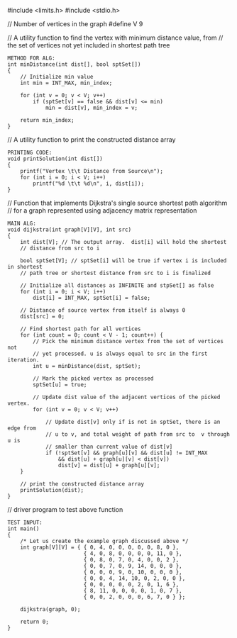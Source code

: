 #include <limits.h> 
#include <stdio.h> 
  
// Number of vertices in the graph 
#define V 9 
  
// A utility function to find the vertex with minimum distance value, from 
// the set of vertices not yet included in shortest path tree 
```
METHOD FOR ALG:
int minDistance(int dist[], bool sptSet[]) 
{
    // Initialize min value 
    int min = INT_MAX, min_index; 
  
    for (int v = 0; v < V; v++) 
        if (sptSet[v] == false && dist[v] <= min) 
            min = dist[v], min_index = v; 
  
    return min_index; 
}
```
  
// A utility function to print the constructed distance array 
```
PRINTING CODE:
void printSolution(int dist[]) 
{ 
    printf("Vertex \t\t Distance from Source\n"); 
    for (int i = 0; i < V; i++) 
        printf("%d \t\t %d\n", i, dist[i]); 
} 
```
  
// Function that implements Dijkstra's single source shortest path algorithm 
// for a graph represented using adjacency matrix representation 

```
MAIN ALG:
void dijkstra(int graph[V][V], int src) 
{
    int dist[V]; // The output array.  dist[i] will hold the shortest 
    // distance from src to i 
  
    bool sptSet[V]; // sptSet[i] will be true if vertex i is included in shortest 
    // path tree or shortest distance from src to i is finalized 
  
    // Initialize all distances as INFINITE and stpSet[] as false 
    for (int i = 0; i < V; i++) 
        dist[i] = INT_MAX, sptSet[i] = false; 
  
    // Distance of source vertex from itself is always 0 
    dist[src] = 0; 
  
    // Find shortest path for all vertices 
    for (int count = 0; count < V - 1; count++) { 
        // Pick the minimum distance vertex from the set of vertices not 
        // yet processed. u is always equal to src in the first iteration. 
        int u = minDistance(dist, sptSet); 
  
        // Mark the picked vertex as processed 
        sptSet[u] = true; 
  
        // Update dist value of the adjacent vertices of the picked vertex. 
        for (int v = 0; v < V; v++) 
  
            // Update dist[v] only if is not in sptSet, there is an edge from 
            // u to v, and total weight of path from src to  v through u is 
            // smaller than current value of dist[v] 
            if (!sptSet[v] && graph[u][v] && dist[u] != INT_MAX 
                && dist[u] + graph[u][v] < dist[v]) 
                dist[v] = dist[u] + graph[u][v]; 
    } 
  
    // print the constructed distance array 
    printSolution(dist); 
}
```
  
// driver program to test above function 
```
TEST INPUT:
int main() 
{ 
    /* Let us create the example graph discussed above */
    int graph[V][V] = { { 0, 4, 0, 0, 0, 0, 0, 8, 0 }, 
                        { 4, 0, 8, 0, 0, 0, 0, 11, 0 }, 
                        { 0, 8, 0, 7, 0, 4, 0, 0, 2 }, 
                        { 0, 0, 7, 0, 9, 14, 0, 0, 0 }, 
                        { 0, 0, 0, 9, 0, 10, 0, 0, 0 }, 
                        { 0, 0, 4, 14, 10, 0, 2, 0, 0 }, 
                        { 0, 0, 0, 0, 0, 2, 0, 1, 6 }, 
                        { 8, 11, 0, 0, 0, 0, 1, 0, 7 }, 
                        { 0, 0, 2, 0, 0, 0, 6, 7, 0 } }; 
  
    dijkstra(graph, 0); 
  
    return 0; 
} 
```
